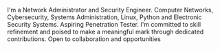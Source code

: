 I'm a Network Administrator and Security Engineer.
Computer Networks, Cybersecurity, Systems Administration, Linux, Python and Electronic Security Systems.
Aspiring Penetration Tester.
I'm committed to skill refinement and poised to make a meaningful mark through dedicated contributions. 
Open to collaboration and opportunities
